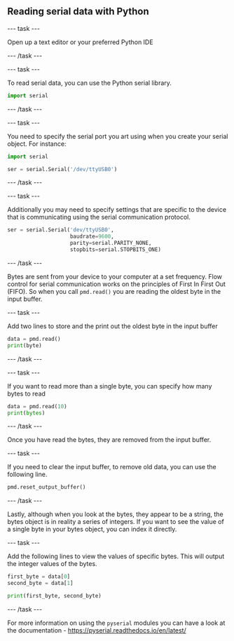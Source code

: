 ## Reading serial data  with Python

--- task ---

Open up a text editor or your preferred Python IDE

--- /task ---

--- task ---

To read serial data, you can use the Python serial library.

```python
import serial
```

--- /task ---

--- task ---

You need to specify the serial port you art using when you create your serial object. For instance:

```python
import serial

ser = serial.Serial('/dev/ttyUSB0')
```

--- /task ---

--- task ---

Additionally you may need to specify settings that are specific to the device that is communicating using the serial communication protocol.

```python
ser = serial.Serial('dev/ttyUSB0',
                    baudrate=9600,
					parity=serial.PARITY_NONE,
					stopbits=serial.STOPBITS_ONE)
```

--- /task ---

Bytes are sent from your device to your computer at a set frequency. Flow control for serial communication works on the principles of First In First Out (FIFO). So when you call `pmd.read()` you are reading the oldest byte in the input buffer.

--- task ---

Add two lines to store and the print out the oldest byte in the input buffer

```python
data = pmd.read()
print(byte)
```
--- /task ---
	
--- task ---

If you want to read more than a single byte, you can specify how many bytes to read

```python
data = pmd.read(10)
print(bytes)
```
--- /task ---

Once you have read the bytes, they are removed from the input buffer.

--- task ---

If you need to clear the input buffer, to remove old data, you can use the following line.

```python
pmd.reset_output_buffer()
```

--- /task ---

Lastly, although when you look at the bytes, they appear to be a string, the bytes object is in reality a series of integers. If you want to see the value of a single byte in your bytes object, you can index it directly.

--- task ---

Add the following lines to view the values of specific bytes. This will output the integer values of the bytes.

```python
first_byte = data[0]
second_byte = data[1]

print(first_byte, second_byte)
```

--- /task ---

For more information on using the `pyserial` modules you can have a look at the documentation - https://pyserial.readthedocs.io/en/latest/
